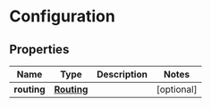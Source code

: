 
# Configuration

## Properties
Name | Type | Description | Notes
------------ | ------------- | ------------- | -------------
**routing** | [**Routing**](Routing.md) |  |  [optional]



